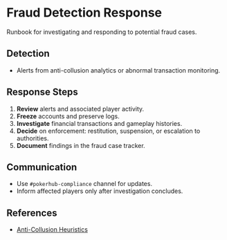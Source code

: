 # Fraud Detection Response

Runbook for investigating and responding to potential fraud cases.

## Detection
- Alerts from anti-collusion analytics or abnormal transaction monitoring.

## Response Steps
1. **Review** alerts and associated player activity.
2. **Freeze** accounts and preserve logs.
3. **Investigate** financial transactions and gameplay histories.
4. **Decide** on enforcement: restitution, suspension, or escalation to authorities.
5. **Document** findings in the fraud case tracker.

## Communication
- Use `#pokerhub-compliance` channel for updates.
- Inform affected players only after investigation concludes.

## References
- [Anti-Collusion Heuristics](../security/anti_collusion.md)
